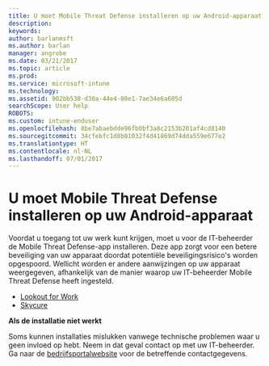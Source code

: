 ```yaml
---
title: U moet Mobile Threat Defense installeren op uw Android-apparaat | Microsoft Docs
description: 
keywords: 
author: barlanmsft
ms.author: barlan
manager: angrobe
ms.date: 03/21/2017
ms.topic: article
ms.prod: 
ms.service: microsoft-intune
ms.technology: 
ms.assetid: 902bb538-d30a-44e4-80e1-7ae34e6a605d
searchScope: User help
ROBOTS: 
ms.custom: intune-enduser
ms.openlocfilehash: 8be7abaebdde96fb0bf3a8c2153b201af4cd8140
ms.sourcegitcommit: 34cfebfc1d8b81032f4d41869d74dda559e677e2
ms.translationtype: HT
ms.contentlocale: nl-NL
ms.lasthandoff: 07/01/2017
---
```

# <a name="you-need-to-install-mobile-threat-defense-on-your-android-device"></a>U moet Mobile Threat Defense installeren op uw Android-apparaat

Voordat u toegang tot uw werk kunt krijgen, moet u voor de IT-beheerder de Mobile Threat Defense-app installeren. Deze app zorgt voor een betere beveiliging van uw apparaat doordat potentiële beveiligingsrisico's worden opgespoord. Wellicht worden er andere aanwijzingen op uw apparaat weergegeven, afhankelijk van de manier waarop uw IT-beheerder Mobile Threat Defense heeft ingesteld.

* [Lookout for Work](you-are-prompted-to-install-lookout-for-work-android.md)
* [Skycure](you-are-prompted-to-install-skycure-android.md)

**Als de installatie niet werkt**

Soms kunnen installaties mislukken vanwege technische problemen waar u geen invloed op hebt. Neem in dat geval contact op met uw IT-beheerder. Ga naar de [bedrijfsportalwebsite](http://portal.manage.microsoft.com) voor de betreffende contactgegevens.
